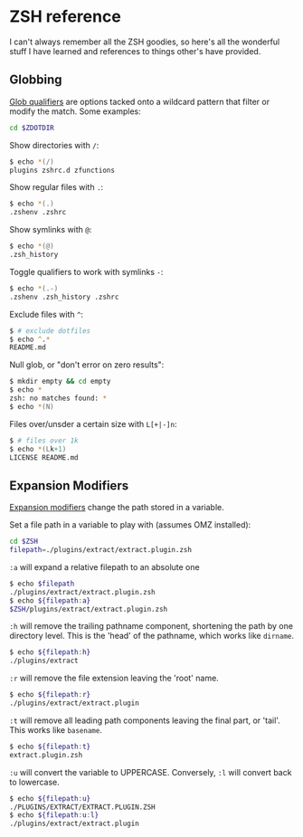 # ZSH reference

I can't always remember all the ZSH goodies, so here's all the wonderful stuff I have learned and references to things other's have provided.

## Globbing

[Glob qualifiers][zsh-glob-qualifiers] are options tacked onto a wildcard pattern that filter or modify the match. Some examples:

```zsh
cd $ZDOTDIR
```

Show directories with `/`:

```zsh
$ echo *(/)
plugins zshrc.d zfunctions
```

Show regular files with `.`:

```zsh
$ echo *(.)
.zshenv .zshrc
```

Show symlinks with `@`:

```zsh
$ echo *(@)
.zsh_history
```

Toggle qualifiers to work with symlinks `-`:

```zsh
$ echo *(.-)
.zshenv .zsh_history .zshrc
```

Exclude files with `^`:

```zsh
$ # exclude dotfiles
$ echo ^.*
README.md
```

Null glob, or "don't error on zero results":

```zsh
$ mkdir empty && cd empty
$ echo *
zsh: no matches found: *
$ echo *(N)
```

Files over/unsder a certain size with `L[+|-]n`:

```zsh
$ # files over 1k
$ echo *(Lk+1)
LICENSE README.md
```

## Expansion Modifiers

[Expansion modifiers][zsh-modifiers] change the path stored in a variable.

Set a file path in a variable to play with (assumes OMZ installed):

```zsh
cd $ZSH
filepath=./plugins/extract/extract.plugin.zsh
```

`:a` will expand a relative filepath to an absolute one

```zsh
$ echo $filepath
./plugins/extract/extract.plugin.zsh
$ echo ${filepath:a}
$ZSH/plugins/extract/extract.plugin.zsh
```

`:h` will remove the trailing pathname component, shortening the path by one directory level. This is the 'head' of the pathname, which works like `dirname`.

```zsh
$ echo ${filepath:h}
./plugins/extract
```

`:r` will remove the file extension leaving the 'root' name.

```zsh
$ echo ${filepath:r}
./plugins/extract/extract.plugin
```

`:t` will remove all leading path components leaving the final part, or 'tail'. This works like `basename`.

```zsh
$ echo ${filepath:t}
extract.plugin.zsh
```

`:u` will convert the variable to UPPERCASE. Conversely, `:l` will convert back to lowercase.

```zsh
$ echo ${filepath:u}
./PLUGINS/EXTRACT/EXTRACT.PLUGIN.ZSH
$ echo ${filepath:u:l}
./plugins/extract/extract.plugin
```

[zsh-modifiers]: http://zsh.sourceforge.net/Doc/Release/Expansion.html#Modifiers
[filename-generation]:  http://zsh.sourceforge.net/Doc/Release/Expansion.html#Filename-Generation
[zsh-glob-qualifiers]:  http://zsh.sourceforge.net/Doc/Release/Expansion.html#Glob-Qualifiers
[glob-filter-stackexchange]: https://unix.stackexchange.com/questions/31504/how-do-i-filter-a-glob-in-zsh
